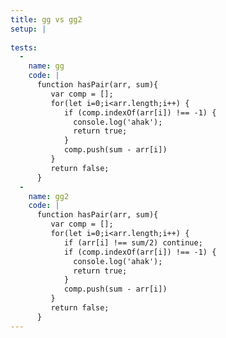 ```yaml
---
title: gg vs gg2
setup: |
  
tests:
  -
    name: gg
    code: |
      function hasPair(arr, sum){
         var comp = [];
         for(let i=0;i<arr.length;i++) {
            if (comp.indexOf(arr[i]) !== -1) {
              console.log('ahak');
              return true;
            }
            comp.push(sum - arr[i])
         }
         return false;
      }
  -
    name: gg2
    code: |
      function hasPair(arr, sum){
         var comp = [];
         for(let i=0;i<arr.length;i++) {
            if (arr[i] !== sum/2) continue;
            if (comp.indexOf(arr[i]) !== -1) {
              console.log('ahak');
              return true;
            }
            comp.push(sum - arr[i])
         }
         return false;
      }
---
```


